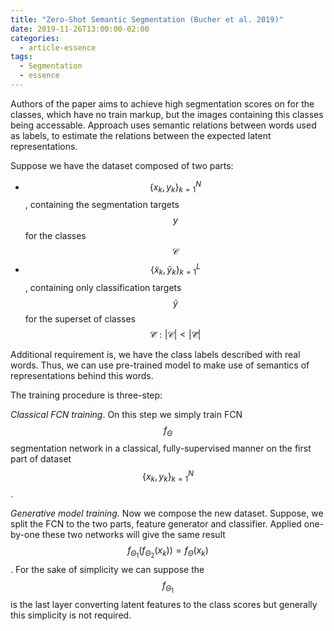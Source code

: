 ```yaml
---
title: "Zero-Shot Semantic Segmentation (Bucher et al. 2019)"
date: 2019-11-26T13:00:00-02:00
categories:
  - article-essence
tags:
  - Segmentation
  - essence
---
```


Authors of the paper aims to achieve high segmentation scores on for the classes, which have no train markup, but the images containing this classes being accessable.
Approach uses semantic relations between words used as labels, to estimate the relations between the expected latent representations.

Suppose we have the dataset composed of two parts: 
 - $$ \{x_k, y_k\}_{k=1}^{N} $$, containing the segmentation targets $$ y $$ for the classes $$ \mathcal{C} $$
 - $$ \{\tilde{x}_k, \tilde{y}_k\}_{k=1}^{L} $$, containing only classification targets $$ \tilde{y} $$ for the superset of classes $$ \mathcal{\tilde{C}}: \vert \mathcal{C} \vert < \vert \mathcal{\tilde{C}} \vert $$

Additional requirement is, we have the class labels described with real words. Thus, we can use pre-trained model to make use of semantics of representations behind this words.

The training procedure is three-step:

*Classical FCN training*. 
On this step we simply train FCN $$f_{\Theta}$$ segmentation network in a classical, fully-supervised manner on the first part of dataset $$ \{x_k, y_k\}_{k=1}^{N} $$.

*Generative model training*.
Now we compose the new dataset.
Suppose, we split the FCN to the two parts, feature generator and classifier. 
Applied one-by-one these two networks will give the same result $$f_{\Theta_1} \left( f_{\Theta_2} \left( x_k \right) \right) =  f_{\Theta} \left(x_k \right)$$.
For the sake of simplicity we can suppose the $$ f_{\Theta_1} $$ is the last layer converting latent features to the class scores but generally this simplicity is not required.


[jekyll-docs]: https://jekyllrb.com/docs/home
[jekyll-gh]:   https://github.com/jekyll/jekyll
[jekyll-talk]: https://talk.jekyllrb.com/
